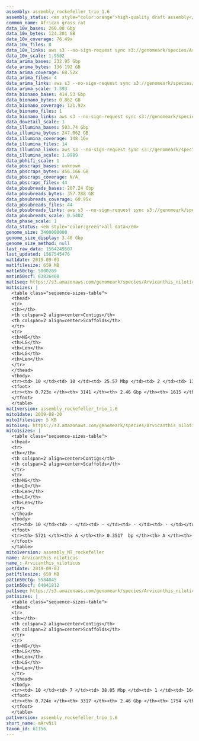```yaml
---
assembly: assembly_rockefeller_trio_1.6
assembly_status: <em style="color:orange">high-quality draft assembly</em>
common_name: African grass rat
data_10x_bases: 260.08 Gbp
data_10x_bytes: 124.201 GB
data_10x_coverage: 76.49x
data_10x_files: 8
data_10x_links: aws s3 --no-sign-request sync s3://genomeark/species/Arvicanthis_niloticus/mArvNil1/genomic_data/10x/ .<br>
data_10x_scale: 1.9502
data_arima_bases: 232.95 Gbp
data_arima_bytes: 136.192 GB
data_arima_coverage: 68.52x
data_arima_files: 4
data_arima_links: aws s3 --no-sign-request sync s3://genomeark/species/Arvicanthis_niloticus/mArvNil1/genomic_data/arima/ .<br>
data_arima_scale: 1.593
data_bionano_bases: 414.53 Gbp
data_bionano_bytes: 0.862 GB
data_bionano_coverage: 121.92x
data_bionano_files: 1
data_bionano_links: aws s3 --no-sign-request sync s3://genomeark/species/Arvicanthis_niloticus/mArvNil1/genomic_data/bionano/ .<br>
data_dovetail_scale: 1
data_illumina_bases: 503.74 Gbp
data_illumina_bytes: 247.062 GB
data_illumina_coverage: 148.16x
data_illumina_files: 14
data_illumina_links: aws s3 --no-sign-request sync s3://genomeark/species/Arvicanthis_niloticus/mArvNil2/genomic_data/illumina/ .<br>aws s3 --no-sign-request sync s3://genomeark/species/Arvicanthis_niloticus/mArvNil3/genomic_data/illumina/ .<br>
data_illumina_scale: 1.8989
data_pbhifi_scale: 1
data_pbscraps_bases: unknown
data_pbscraps_bytes: 456.166 GB
data_pbscraps_coverage: N/A
data_pbscraps_files: 44
data_pbsubreads_bases: 207.24 Gbp
data_pbsubreads_bytes: 357.288 GB
data_pbsubreads_coverage: 60.95x
data_pbsubreads_files: 44
data_pbsubreads_links: aws s3 --no-sign-request sync s3://genomeark/species/Arvicanthis_niloticus/mArvNil1/genomic_data/pacbio/ . --exclude "*scraps.bam* --exclude "*ccs.bam*"<br>
data_pbsubreads_scale: 0.5402
data_phase_scale: 1
data_status: <em style="color:green">all data</em>
genome_size: 3400000000
genome_size_display: 3.40 Gbp
genome_size_method: null
last_raw_data: 1564249507
last_updated: 1567545476
mat1date: 2019-09-03
mat1filesize: 659 MB
mat1n50ctg: 5000289
mat1n50scf: 63826408
mat1seq: https://s3.amazonaws.com/genomeark/species/Arvicanthis_niloticus/mArvNil1/assembly_rockefeller_trio_1.6/mArvNil1.mat.asm.20190903.fasta.gz
mat1sizes: |
  <table class="sequence-sizes-table">
  <thead>
  <tr>
  <th></th>
  <th colspan=2 align=center>Contigs</th>
  <th colspan=2 align=center>Scaffolds</th>
  </tr>
  <tr>
  <th>NG</th>
  <th>LG</th>
  <th>Len</th>
  <th>LG</th>
  <th>Len</th>
  </tr>
  </thead>
  <tbody>
  <tr><td> 10 </td><td> 10 </td><td> 25.57 Mbp </td><td> 2 </td><td> 139.09 Mbp </td></tr>  <tr><td> 20 </td><td> 28 </td><td> 16.42 Mbp </td><td> 4 </td><td> 131.09 Mbp </td></tr>  <tr><td> 30 </td><td> 54 </td><td> 11.48 Mbp </td><td> 8 </td><td> 88.78 Mbp </td></tr>  <tr><td> 40 </td><td> 89 </td><td> 7.78 Mbp </td><td> 12 </td><td> 78.78 Mbp </td></tr>  <tr style="background-color:#cccccc;"><td> 50 </td><td> 142 </td><td style="background-color:#88ff88;"> 5.00 Mbp </td><td> 16 </td><td style="background-color:#88ff88;"> 63.83 Mbp </td></tr>  <tr><td> 60 </td><td> 262 </td><td> 1.62 Mbp </td><td> 23 </td><td> 48.51 Mbp </td></tr>  <tr><td> 70 </td><td> 1417 </td><td> 76.53 Kbp </td><td> 42 </td><td> 0.88 Mbp </td></tr>  <tr><td> 80 </td><td> - </td><td> - </td><td> - </td><td> - </td></tr>  <tr><td> 90 </td><td> - </td><td> - </td><td> - </td><td> - </td></tr>  <tr><td> 100 </td><td> - </td><td> - </td><td> - </td><td> - </td></tr>  </tbody>
  <tfoot>
  <tr><th> 0.723x </th><th> 3141 </th><th> 2.46 Gbp </th><th> 1615 </th><th> 2.49 Gbp </th></tr>
  </tfoot>
  </table>
mat1version: assembly_rockefeller_trio_1.6
mito1date: 2019-08-20
mito1filesize: 5 KB
mito1seq: https://s3.amazonaws.com/genomeark/species/Arvicanthis_niloticus/mArvNil1/assembly_MT_rockefeller/mArvNil1.MT.20190820.fasta.gz
mito1sizes: |
  <table class="sequence-sizes-table">
  <thead>
  <tr>
  <th></th>
  <th colspan=2 align=center>Contigs</th>
  <th colspan=2 align=center>Scaffolds</th>
  </tr>
  <tr>
  <th>NG</th>
  <th>LG</th>
  <th>Len</th>
  <th>LG</th>
  <th>Len</th>
  </tr>
  </thead>
  <tbody>
  <tr><td> 10 </td><td> - </td><td> - </td><td> - </td><td> - </td></tr>  <tr><td> 20 </td><td> - </td><td> - </td><td> - </td><td> - </td></tr>  <tr><td> 30 </td><td> - </td><td> - </td><td> - </td><td> - </td></tr>  <tr><td> 40 </td><td> - </td><td> - </td><td> - </td><td> - </td></tr>  <tr style="background-color:#cccccc;"><td> 50 </td><td> - </td><td style="background-color:#ff8888;"> - </td><td> - </td><td style="background-color:#ff8888;"> - </td></tr>  <tr><td> 60 </td><td> - </td><td> - </td><td> - </td><td> - </td></tr>  <tr><td> 70 </td><td> - </td><td> - </td><td> - </td><td> - </td></tr>  <tr><td> 80 </td><td> - </td><td> - </td><td> - </td><td> - </td></tr>  <tr><td> 90 </td><td> - </td><td> - </td><td> - </td><td> - </td></tr>  <tr><td> 100 </td><td> - </td><td> - </td><td> - </td><td> - </td></tr>  </tbody>
  <tfoot>
  <tr><th> 5721 </th><th> A </th><th> 0.3517  bp </th><th> A </th><th> 0.3517  bp </th></tr>
  </tfoot>
  </table>
mito1version: assembly_MT_rockefeller
name: Arvicanthis niloticus
name_: Arvicanthis_niloticus
pat1date: 2019-09-03
pat1filesize: 659 MB
pat1n50ctg: 5584045
pat1n50scf: 64041812
pat1seq: https://s3.amazonaws.com/genomeark/species/Arvicanthis_niloticus/mArvNil1/assembly_rockefeller_trio_1.6/mArvNil1.pat.asm.20190903.fasta.gz
pat1sizes: |
  <table class="sequence-sizes-table">
  <thead>
  <tr>
  <th></th>
  <th colspan=2 align=center>Contigs</th>
  <th colspan=2 align=center>Scaffolds</th>
  </tr>
  <tr>
  <th>NG</th>
  <th>LG</th>
  <th>Len</th>
  <th>LG</th>
  <th>Len</th>
  </tr>
  </thead>
  <tbody>
  <tr><td> 10 </td><td> 7 </td><td> 38.05 Mbp </td><td> 1 </td><td> 164.71 Mbp </td></tr>  <tr><td> 20 </td><td> 18 </td><td> 23.56 Mbp </td><td> 3 </td><td> 135.23 Mbp </td></tr>  <tr><td> 30 </td><td> 38 </td><td> 13.77 Mbp </td><td> 6 </td><td> 91.55 Mbp </td></tr>  <tr><td> 40 </td><td> 67 </td><td> 9.55 Mbp </td><td> 11 </td><td> 78.14 Mbp </td></tr>  <tr style="background-color:#cccccc;"><td> 50 </td><td> 112 </td><td style="background-color:#88ff88;"> 5.58 Mbp </td><td> 15 </td><td style="background-color:#88ff88;"> 64.04 Mbp </td></tr>  <tr><td> 60 </td><td> 216 </td><td> 1.65 Mbp </td><td> 22 </td><td> 50.89 Mbp </td></tr>  <tr><td> 70 </td><td> 1458 </td><td> 76.79 Kbp </td><td> 34 </td><td> 4.38 Mbp </td></tr>  <tr><td> 80 </td><td> - </td><td> - </td><td> - </td><td> - </td></tr>  <tr><td> 90 </td><td> - </td><td> - </td><td> - </td><td> - </td></tr>  <tr><td> 100 </td><td> - </td><td> - </td><td> - </td><td> - </td></tr>  </tbody>
  <tfoot>
  <tr><th> 0.724x </th><th> 3317 </th><th> 2.46 Gbp </th><th> 1754 </th><th> 2.52 Gbp </th></tr>
  </tfoot>
  </table>
pat1version: assembly_rockefeller_trio_1.6
short_name: mArvNil
taxon_id: 61156
---
```


